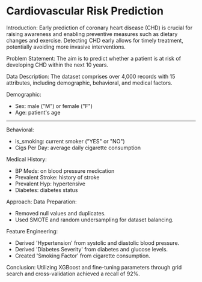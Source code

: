 # Cardiovascular Risk Prediction
Introduction:
Early prediction of coronary heart disease (CHD) is crucial for raising awareness and enabling preventive measures such as dietary changes and exercise. Detecting CHD early allows for timely treatment, potentially avoiding more invasive interventions.

Problem Statement:
The aim is to predict whether a patient is at risk of developing CHD within the next 10 years.

Data Description:
The dataset comprises over 4,000 records with 15 attributes, including demographic, behavioral, and medical factors.

Demographic:
- Sex: male ("M") or female ("F")
- Age: patient's age
---
Behavioral:
- is_smoking: current smoker ("YES" or "NO")
- Cigs Per Day: average daily cigarette consumption

Medical History:
- BP Meds: on blood pressure medication
- Prevalent Stroke: history of stroke
- Prevalent Hyp: hypertensive
- Diabetes: diabetes status

Approach:
Data Preparation:
- Removed null values and duplicates.
- Used SMOTE and random undersampling for dataset balancing.

Feature Engineering:
- Derived 'Hypertension' from systolic and diastolic blood pressure.
- Derived 'Diabetes Severity' from diabetes and glucose levels.
- Created 'Smoking Factor' from cigarette consumption.

Conclusion:
Utilizing XGBoost and fine-tuning parameters through grid search and cross-validation achieved a recall of 92%.
